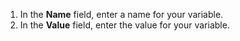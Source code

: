1. In the **Name** field, enter a name for your variable.
1. In the **Value** field, enter the value for your variable.
